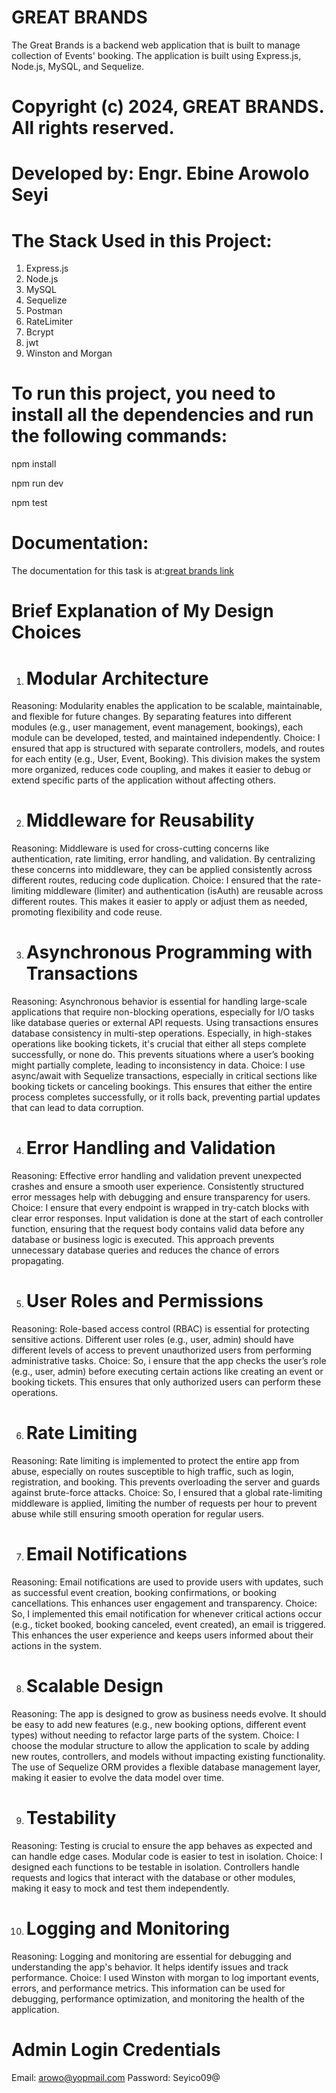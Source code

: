 # GREAT BRANDS

The Great Brands is a backend web application that is built to manage collection of Events' booking. The application is built using Express.js, Node.js, MySQL, and Sequelize.

# Copyright (c) 2024, GREAT BRANDS. All rights reserved.

# Developed by: Engr. Ebine Arowolo Seyi

# The Stack Used in this Project:

1. Express.js
2. Node.js
3. MySQL
4. Sequelize
5. Postman
6. RateLimiter
7. Bcrypt
8. jwt
9. Winston and Morgan

# To run this project, you need to install all the dependencies and run the following commands:

npm install

npm run dev

npm test

# Documentation:

The documentation for this task is at:[great brands link](https://documenter.getpostman.com/view/18447128/2sAXxMfZ1c)


# Brief Explanation of My Design Choices

1. # Modular Architecture
Reasoning: Modularity enables the application to be scalable, maintainable, and flexible for future changes. By separating features into different modules (e.g., user management, event management, bookings), each module can be developed, tested, and maintained independently.
Choice: I ensured that app is structured with separate controllers, models, and routes for each entity (e.g., User, Event, Booking). This division makes the system more organized, reduces code coupling, and makes it easier to debug or extend specific parts of the application without affecting others.

2. # Middleware for Reusability
Reasoning: Middleware is used for cross-cutting concerns like authentication, rate limiting, error handling, and validation. By centralizing these concerns into middleware, they can be applied consistently across different routes, reducing code duplication.
Choice: I ensured that the rate-limiting middleware (limiter) and authentication (isAuth) are reusable across different routes. This makes it easier to apply or adjust them as needed, promoting flexibility and code reuse.

3. # Asynchronous Programming with Transactions
Reasoning: Asynchronous behavior is essential for handling large-scale applications that require non-blocking operations, especially for I/O tasks like database queries or external API requests. Using transactions ensures database consistency in multi-step operations. Especially, in high-stakes operations like booking tickets, it's crucial that either all steps complete successfully, or none do. This prevents situations where a user’s booking might partially complete, leading to inconsistency in data.
Choice: I use async/await with Sequelize transactions, especially in critical sections like booking tickets or canceling bookings. This ensures that either the entire process completes successfully, or it rolls back, preventing partial updates that can lead to data corruption.

4. # Error Handling and Validation
Reasoning: Effective error handling and validation prevent unexpected crashes and ensure a smooth user experience. Consistently structured error messages help with debugging and ensure transparency for users.
Choice: I ensure that every endpoint is wrapped in try-catch blocks with clear error responses. Input validation is done at the start of each controller function, ensuring that the request body contains valid data before any database or business logic is executed. This approach prevents unnecessary database queries and reduces the chance of errors propagating.

5. # User Roles and Permissions
Reasoning: Role-based access control (RBAC) is essential for protecting sensitive actions. Different user roles (e.g., user, admin) should have different levels of access to prevent unauthorized users from performing administrative tasks.
Choice: So, i ensure that the app checks the user’s role (e.g., user, admin) before executing certain actions like creating an event or booking tickets. This ensures that only authorized users can perform these operations.

6. # Rate Limiting
Reasoning: Rate limiting is implemented to protect the entire app from abuse, especially on routes susceptible to high traffic, such as login, registration, and booking. This prevents overloading the server and guards against brute-force attacks.
Choice: So, I ensured that a global rate-limiting middleware is applied, limiting the number of requests per hour to prevent abuse while still ensuring smooth operation for regular users.

7. # Email Notifications
Reasoning: Email notifications are used to provide users with updates, such as successful event creation, booking confirmations, or booking cancellations. This enhances user engagement and transparency.
Choice: So, I implemented this email notification for whenever critical actions occur (e.g., ticket booked, booking canceled, event created), an email is triggered. This enhances the user experience and keeps users informed about their actions in the system.

8. # Scalable Design
Reasoning: The app is designed to grow as business needs evolve. It should be easy to add new features (e.g., new booking options, different event types) without needing to refactor large parts of the system.
Choice: I choose the modular structure to allow the application to scale by adding new routes, controllers, and models without impacting existing functionality. The use of Sequelize ORM provides a flexible database management layer, making it easier to evolve the data model over time.

9. # Testability
Reasoning: Testing is crucial to ensure the app behaves as expected and can handle edge cases. Modular code is easier to test in isolation.
Choice: I designed each functions to be testable in isolation. Controllers handle requests and logics that interact with the database or other modules, making it easy to mock and test them independently.

10. # Logging and Monitoring
Reasoning: Logging and monitoring are essential for debugging and understanding the app's behavior. It helps identify issues and track performance.
Choice: I used Winston with morgan to log important events, errors, and performance metrics. This information can be used for debugging, performance optimization, and monitoring the health of the application.


# Admin Login Credentials
Email: arowo@yopmail.com
Password: Seyico09@